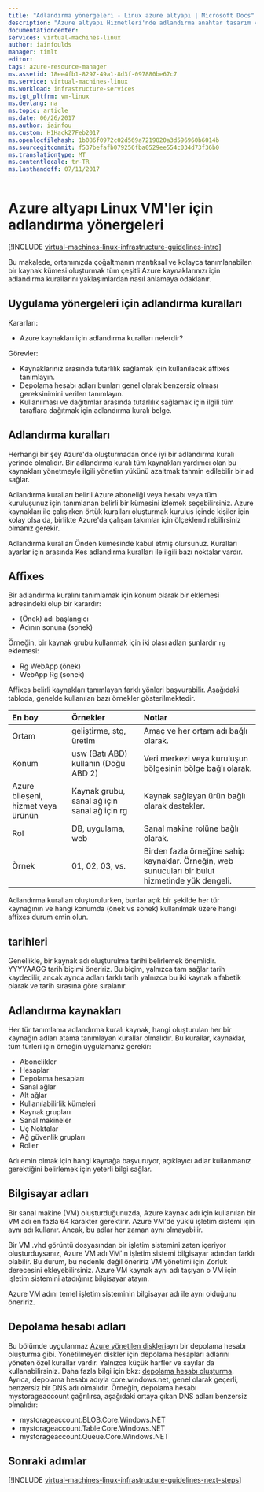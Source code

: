```yaml
---
title: "Adlandırma yönergeleri - Linux azure altyapı | Microsoft Docs"
description: "Azure altyapı Hizmetleri'nde adlandırma anahtar tasarım ve uygulama yönergeleri hakkında bilgi edinin."
documentationcenter: 
services: virtual-machines-linux
author: iainfoulds
manager: timlt
editor: 
tags: azure-resource-manager
ms.assetid: 18ee4fb1-8297-49a1-8d3f-097880be67c7
ms.service: virtual-machines-linux
ms.workload: infrastructure-services
ms.tgt_pltfrm: vm-linux
ms.devlang: na
ms.topic: article
ms.date: 06/26/2017
ms.author: iainfou
ms.custom: H1Hack27Feb2017
ms.openlocfilehash: 1b086f0972c02d569a7219820a3d596960b6014b
ms.sourcegitcommit: f537befafb079256fba0529ee554c034d73f36b0
ms.translationtype: MT
ms.contentlocale: tr-TR
ms.lasthandoff: 07/11/2017
---
```

# <a name="azure-infrastructure-naming-guidelines-for-linux-vms"></a>Azure altyapı Linux VM'ler için adlandırma yönergeleri 

[!INCLUDE [virtual-machines-linux-infrastructure-guidelines-intro](../../../includes/virtual-machines-linux-infrastructure-guidelines-intro.md)]

Bu makalede, ortamınızda çoğaltmanın mantıksal ve kolayca tanımlanabilen bir kaynak kümesi oluşturmak tüm çeşitli Azure kaynaklarınızı için adlandırma kurallarını yaklaşımlardan nasıl anlamaya odaklanır.

## <a name="implementation-guidelines-for-naming-conventions"></a>Uygulama yönergeleri için adlandırma kuralları
Kararları:

* Azure kaynakları için adlandırma kuralları nelerdir?

Görevler:

* Kaynaklarınız arasında tutarlılık sağlamak için kullanılacak affixes tanımlayın.
* Depolama hesabı adları bunları genel olarak benzersiz olması gereksinimini verilen tanımlayın.
* Kullanılması ve dağıtımlar arasında tutarlılık sağlamak için ilgili tüm taraflara dağıtmak için adlandırma kuralı belge.

## <a name="naming-conventions"></a>Adlandırma kuralları
Herhangi bir şey Azure'da oluşturmadan önce iyi bir adlandırma kuralı yerinde olmalıdır. Bir adlandırma kuralı tüm kaynakları yardımcı olan bu kaynakları yönetmeyle ilgili yönetim yükünü azaltmak tahmin edilebilir bir ad sağlar.

Adlandırma kuralları belirli Azure aboneliği veya hesabı veya tüm kuruluşunuz için tanımlanan belirli bir kümesini izlemek seçebilirsiniz. Azure kaynakları ile çalışırken örtük kuralları oluşturmak kuruluş içinde kişiler için kolay olsa da, birlikte Azure'da çalışan takımlar için ölçeklendirebilirsiniz olmanız gerekir.

Adlandırma kuralları Önden kümesinde kabul etmiş olursunuz. Kuralları ayarlar için arasında Kes adlandırma kuralları ile ilgili bazı noktalar vardır.

## <a name="affixes"></a>Affixes
Bir adlandırma kuralını tanımlamak için konum olarak bir eklemesi adresindeki olup bir karardır:

* (Önek) adı başlangıcı
* Adının sonuna (sonek)

Örneğin, bir kaynak grubu kullanmak için iki olası adları şunlardır `rg` eklemesi:

* Rg WebApp (önek)
* WebApp Rg (sonek)

Affixes belirli kaynakları tanımlayan farklı yönleri başvurabilir. Aşağıdaki tabloda, genelde kullanılan bazı örnekler gösterilmektedir.

| En boy | Örnekler | Notlar |
|:--- |:--- |:--- |
| Ortam |geliştirme, stg, üretim |Amaç ve her ortam adı bağlı olarak. |
| Konum |usw (Batı ABD) kullanın (Doğu ABD 2) |Veri merkezi veya kuruluşun bölgesinin bölge bağlı olarak. |
| Azure bileşeni, hizmet veya ürünün |Kaynak grubu, sanal ağ için sanal ağ için rg |Kaynak sağlayan ürün bağlı olarak destekler. |
| Rol |DB, uygulama, web |Sanal makine rolüne bağlı olarak. |
| Örnek |01, 02, 03, vs. |Birden fazla örneğine sahip kaynaklar. Örneğin, web sunucuları bir bulut hizmetinde yük dengeli. |

Adlandırma kuralları oluşturulurken, bunlar açık bir şekilde her tür kaynağının ve hangi konumda (önek vs sonek) kullanılmak üzere hangi affixes durum emin olun.

## <a name="dates"></a>tarihleri
Genellikle, bir kaynak adı oluşturulma tarihi belirlemek önemlidir. YYYYAAGG tarih biçimi öneririz. Bu biçim, yalnızca tam sağlar tarih kaydedilir, ancak ayrıca adları farklı tarih yalnızca bu iki kaynak alfabetik olarak ve tarih sırasına göre sıralanır.

## <a name="naming-resources"></a>Adlandırma kaynakları
Her tür tanımlama adlandırma kuralı kaynak, hangi oluşturulan her bir kaynağın adları atama tanımlayan kurallar olmalıdır. Bu kurallar, kaynaklar, tüm türleri için örneğin uygulamanız gerekir:

* Abonelikler
* Hesaplar
* Depolama hesapları
* Sanal ağlar
* Alt ağlar
* Kullanılabilirlik kümeleri
* Kaynak grupları
* Sanal makineler
* Uç Noktalar
* Ağ güvenlik grupları
* Roller

Adı emin olmak için hangi kaynağa başvuruyor, açıklayıcı adlar kullanmanız gerektiğini belirlemek için yeterli bilgi sağlar.

## <a name="computer-names"></a>Bilgisayar adları
Bir sanal makine (VM) oluşturduğunuzda, Azure kaynak adı için kullanılan bir VM adı en fazla 64 karakter gerektirir. Azure VM'de yüklü işletim sistemi için aynı adı kullanır. Ancak, bu adlar her zaman aynı olmayabilir.

Bir VM .vhd görüntü dosyasından bir işletim sistemini zaten içeriyor oluşturduysanız, Azure VM adı VM'ın işletim sistemi bilgisayar adından farklı olabilir. Bu durum, bu nedenle değil öneririz VM yönetimi için Zorluk derecesini ekleyebilirsiniz. Azure VM kaynak aynı adı taşıyan o VM için işletim sistemini atadığınız bilgisayar atayın.

Azure VM adını temel işletim sisteminin bilgisayar adı ile aynı olduğunu öneririz.

## <a name="storage-account-names"></a>Depolama hesabı adları
Bu bölümde uygulanmaz [Azure yönetilen diskleri](../../storage/storage-managed-disks-overview.md?toc=%2fazure%2fvirtual-machines%2flinux%2ftoc.json)ayrı bir depolama hesabı oluşturma gibi. Yönetilmeyen diskler için depolama hesapları adlarını yöneten özel kurallar vardır. Yalnızca küçük harfler ve sayılar da kullanabilirsiniz. Daha fazla bilgi için bkz: [depolama hesabı oluşturma](../../storage/storage-create-storage-account.md#create-a-storage-account). Ayrıca, depolama hesabı adıyla core.windows.net, genel olarak geçerli, benzersiz bir DNS adı olmalıdır. Örneğin, depolama hesabı mystorageaccount çağrılırsa, aşağıdaki ortaya çıkan DNS adları benzersiz olmalıdır:

* mystorageaccount.BLOB.Core.Windows.NET
* mystorageaccount.Table.Core.Windows.NET
* mystorageaccount.Queue.Core.Windows.NET

## <a name="next-steps"></a>Sonraki adımlar
[!INCLUDE [virtual-machines-linux-infrastructure-guidelines-next-steps](../../../includes/virtual-machines-linux-infrastructure-guidelines-next-steps.md)]

